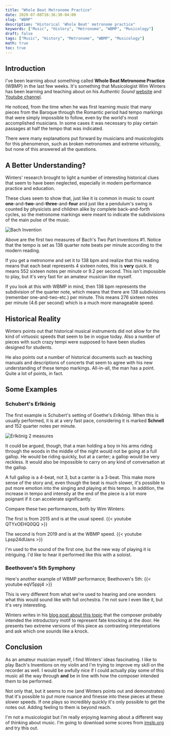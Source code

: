 ```yaml
---
title: "Whole Beat Metronome Practice"
date: 2020-07-08T16:36:30-04:00
slug: "WBMP"
description: "Historical 'Whole Beat' metronome practice"
keywords: ["Music", "History", "Metronome", "WBMP", "Musicology"]
draft: false
tags: ["Music", "History", "Metronome", "WBMP", "Musicology"]
math: true
toc: true
---
```


## Introduction

I've been learning about something called **Whole Beat Metronome Practice** (WBMP) in the last few weeks. It's something that Musicologist Wim Winters has been learning and teaching about on his *Authentic Sound* [website](https://www.authenticsound.org) and [Youtube channel](https://www.youtube.com/c/AuthenticSound).

He noticed, from the time when he was first learning music that many pieces from the Baroque through the Romantic period had tempo markings that were simply impossible to follow, even by the world's most accomplished musicians. In some cases it was necessary to play certain passages at half the tempo that was indicated.

There were many explanations put forward by musicians and musicologists for this phenomenon, such as broken metronomes and extreme virtuosity, but none of this answered all the questions.

## A Better Understanding?

Winters' research brought to light a number of interesting historical clues that seem to have been neglected, especially in modern performance practice and education.

These clues seem to show that, just like it is common in music to count **one**-and-**two**-and-**three**-and-**four** and just like a pendulum's swing is counted by physicists and children alike by complete back-and-forth cycles, so the metronome markings were meant to indicate the subdivisions of the main pulse of the music.

![Bach Invention](/images/BachInventions-1stTwoMeasures.png "Look at the Tempo marking")

Above are the first two measures of Bach's Two Part Inventions #1. Notice that the tempo is set as 138 quarter note beats per minute according to the modern reading. 

If you get a metronome and set it to 138 bpm and realize that this reading means that each beat represents 4 sixteen notes, this is **very** quick. It means 552 sixteen notes per minute or 9.2 per second. This isn't impossible to play, but it's very fast for an amateur musician like myself.

If you look at this with WBMP in mind, then 138 bpm represents the subdivision of the quarter note, which means that there are 138 subdivisions (remember one-and-two-etc.) per minute. This means 276 sixteen notes per minute (4.6 per second) which is a much more manageable speed.

## Historical Reality

Winters points out that historical musical instruments did not allow for the kind of virtuosic speeds that seem to be in vogue today. Also a number of pieces with such crazy tempi were supposed to have been studies designed for students.

He also points out a number of historical documents such as teaching manuals and descriptions of concerts that seem to agree with his new understanding of these tempo markings. All-in-all, the man has a point. Quite a lot of points, in fact.

## Some Examples

### Schubert's Erlkönig

The first example is Schubert's setting of Goethe's *Erlkönig*. When this is usually performed, it is at a very fast pace, considering it is marked **Schnell** and 152 quarter notes per minute.

![Erlkönig 2 measures](/images/Erlkonig-1stTwoMeasures.png)

It could be argued, though, that a man holding a boy in his arms riding through the woods in the middle of the night would not be going at a full gallop. He would be riding quickly, but at a canter; a gallop would be very reckless. It would also be impossible to carry on any kind of conversation at the gallop.

A full gallop is a 4-beat, not 3, but a canter is a 3-beat. This make more sense of the story and, even though the beat is much slower, it's possible to put more emotion into the singing and playing at this tempo. In addition, the increase in tempo and intensity at the end of the piece is a lot more poignant if it can accelerate significantly.

Compare these two performances, both by Wim Winters:

The first is from 2015 and is at the usual speed.
{{< youtube QTYxOEHQ0QQ >}}

The second is from 2019 and is at the WBMP speed.
{{< youtube Lpsp24dUans >}}

I'm used to the sound of the first one, but the new way of playing it is intriguing. I'd like to hear it performed like this with a soloist.

### Beethoven's 5th Symphony

Here's another example of WBMP performance; Beethoven's 5th:
{{< youtube eqV5ppj4 >}}

This is very different from what we're used to hearing and one wonders what this would sound like with full orchestra. I'm not sure I even like it, but it's very interesting.

Winters writes in his [blog post about this topic](https://www.authenticsound.org/beethovens-5th-do-we-still-hear-his-message-today/) that the composer probably intended the introductory motif to represent fate knocking at the door. He presents two extreme versions of this piece as contrasting interpretations and ask which one sounds like a knock.

## Conclusion

As an amateur musician myself, I find Winters' ideas fascinating. I like to play Bach's Inventions on my violin and I'm trying to improve my skill on the recorder as well. I would be awfully nice if I could actually play some of this music all the way through **and** be in line with how the composer intended them to be performed.

Not only that, but it seems to me (and Winters points out and demonstrates) that it's possible to put more nuance and finesse into these pieces at these slower speeds. If one plays so incredibly quickly it's only possible to get the notes out. Adding feeling to them is beyond reach.

I'm not a musicologist but I'm really enjoying learning about a different way of thinking about music. I'm going to download some scores from [imslp.org](https://imslp.org) and try this out.